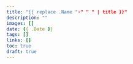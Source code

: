 ```yaml
---
title: "{{ replace .Name "-" " " | title }}"
description: ""
images: []
date: {{ .Date }}
tags: []
links: []
toc: true
draft: true
---
```


